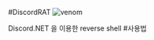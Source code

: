 #DiscordRAT
![venom](https://capsule-render.vercel.app/api?type=venom&height=200&text=DiscordRAT&fontSize=70&color=0:8871e5,100:b678c4&stroke=b678c4)




Discord.NET 을 이용한 reverse shell
#사용법
```

```

